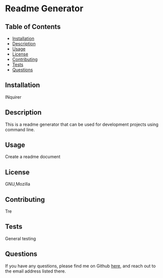 
# Readme Generator

## Table of Contents
* [Installation](#installation)
* [Description](#description)
* [Usage](#usage)
* [License](#license)
* [Contributing](#contributing)
* [Tests](#tests)
* [Questions](#questions)

## Installation
INquirer

## Description
This is a readme generator that can be used for development projects using command line.

## Usage
Create a readme document

## License
GNU,Mozilla

## Contributing
Tre

## Tests
General testing

## Questions
If you have any questions, please find me on Github [here](github.com/tres1396), and reach out to the email address listed there.